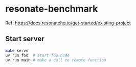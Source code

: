 # resonate-benchmark

Ref: <https://docs.resonatehq.io/get-started/existing-project>

## Start server

```bash
make serve
uv run foo  # start foo node
uv run main # make a call to remote function
```
